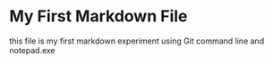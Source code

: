# My First Markdown File

this file is my first markdown experiment using Git command line and notepad.exe